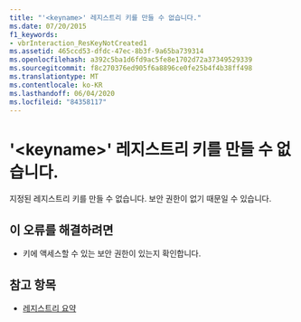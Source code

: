 ```yaml
---
title: "'<keyname>' 레지스트리 키를 만들 수 없습니다."
ms.date: 07/20/2015
f1_keywords:
- vbrInteraction_ResKeyNotCreated1
ms.assetid: 465ccd53-dfdc-47ec-8b3f-9a65ba739314
ms.openlocfilehash: a392c5ba1d6fd9ac5fe8e1702d72a37349529339
ms.sourcegitcommit: f8c270376ed905f6a8896ce0fe25b4f4b38ff498
ms.translationtype: MT
ms.contentlocale: ko-KR
ms.lasthandoff: 06/04/2020
ms.locfileid: "84358117"
---
```

# <a name="registry-key-keyname-could-not-be-created"></a>'\<keyname>' 레지스트리 키를 만들 수 없습니다.
지정된 레지스트리 키를 만들 수 없습니다. 보안 권한이 없기 때문일 수 있습니다.  
  
## <a name="to-correct-this-error"></a>이 오류를 해결하려면  
  
- 키에 액세스할 수 있는 보안 권한이 있는지 확인합니다.  
  
## <a name="see-also"></a>참고 항목

- [레지스트리 요약](../language-reference/keywords/registry-summary.md)
